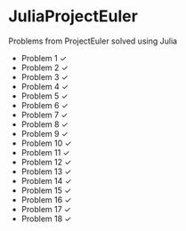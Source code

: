 JuliaProjectEuler
=================

Problems from ProjectEuler solved using Julia

- Problem 1  ✓
- Problem 2  ✓
- Problem 3  ✓
- Problem 4  ✓
- Problem 5  ✓
- Problem 6  ✓
- Problem 7  ✓
- Problem 8  ✓
- Problem 9  ✓
- Problem 10 ✓
- Problem 11 ✓
- Problem 12 ✓
- Problem 13 ✓
- Problem 14 ✓
- Problem 15 ✓
- Problem 16 ✓
- Problem 17 ✓
- Problem 18 ✓
